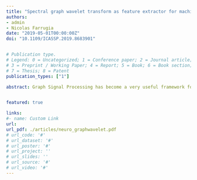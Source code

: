 ```yaml
---
title: "Spectral graph wavelet transform as feature extractor for machine learning in neuroimaging"
authors:
- admin
- Nicolas Farrugia
date: "2019-05-01T00:00:00Z"
doi: "10.1109/ICASSP.2019.8683901"


# Publication type.
# Legend: 0 = Uncategorized; 1 = Conference paper; 2 = Journal article;
# 3 = Preprint / Working Paper; 4 = Report; 5 = Book; 6 = Book section;
# 7 = Thesis; 8 = Patent
publication_types: ["1"]

abstract: Graph Signal Processing has become a very useful framework for signal operations and representations defined on irregular domains. Exploiting transformations that are defined on graph models can be highly beneficial when the graph encodes relationships between signals. In this work, we present the benefits of using Spectral Graph Wavelet Transform (SGWT) as a feature extractor for machine learning on brain graphs. First, we consider a synthetic regression problem in which the smooth graph signals are generated as input with additive noise, and the target is derived from the input without noise. This enables us to optimize the spectrum coverage using different wavelet shapes. Finally, we present the benefits obtained by SGWT on a functional Magnetic Resonance Imaging (fMRI) open dataset on human subjects, with several graphs and wavelet shapes, by demonstrating significant performance improvements compared to the state of the art.


featured: true

links:
#- name: Custom Link
url:
url_pdf: ./articles/neuro_graphwavelet.pdf
# url_code: '#' 
# url_dataset: '#'
# url_poster: '#'
# url_project: ''
# url_slides: ''
# url_source: '#'
# url_video: '#'
---
```

